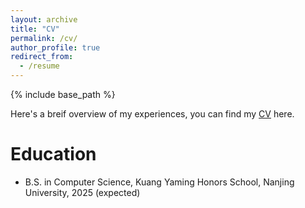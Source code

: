 ```yaml
---
layout: archive
title: "CV"
permalink: /cv/
author_profile: true
redirect_from:
  - /resume
---
```


{% include base_path %}

Here's a breif overview of my experiences, you can find my [CV](http://academicpages.github.io/files/CV.pdf) here.

Education
======
* B.S. in Computer Science, Kuang Yaming Honors School, Nanjing University, 2025 (expected)

